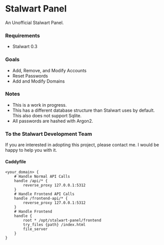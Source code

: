 # Stalwart Panel
An Unofficial Stalwart Panel. 
### Requirements
- Stalwart 0.3

### Goals
- Add, Remove, and Modify Accounts
- Reset Passwords
- Add and Modify Domains


### Notes

- This is a work in progress.
- This has a different database structure than Stalwart uses by default. This also does not support Sqlite. 
- All passwords are hashed with Argon2.
### To the Stalwart Development Team

If you are interested in adopting this project, please contact me. I would be happy to help you with it.


#### Caddyfile
```text
<your_domain> {
    # Handle Normal API Calls
    handle /api/* {
		reverse_proxy 127.0.0.1:5312
	}
	# Handle Frontend API Calls
    handle /frontend-api/* {
		reverse_proxy 127.0.0.1:5312
	}
	# Handle Frontend
	handle {
		root * /opt/stalwart-panel/frontend
		try_files {path} /index.html
		file_server
	}
}
```